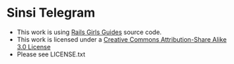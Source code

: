 # Sinsi Telegram

- This work is using [Rails Girls Guides](http://railsgirls.jp/) source code.
- This work is licensed under a [Creative Commons Attribution-Share Alike 3.0 License](https://creativecommons.org/licenses/by-sa/3.0/)
- Please see LICENSE.txt

